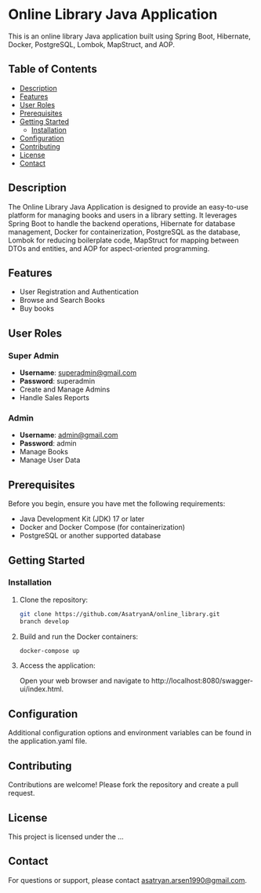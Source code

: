 # Online Library Java Application

This is an online library Java application built using Spring Boot, Hibernate, Docker, PostgreSQL, Lombok, MapStruct, and AOP.

## Table of Contents

- [Description](#description)
- [Features](#features)
- [User Roles](#user-roles)
- [Prerequisites](#prerequisites)
- [Getting Started](#getting-started)
    - [Installation](#installation)
- [Configuration](#configuration)
- [Contributing](#contributing)
- [License](#license)
- [Contact](#contact)

## Description

The Online Library Java Application is designed to provide an easy-to-use platform for managing books and users in a library setting. It leverages Spring Boot to handle the backend operations, Hibernate for database management, Docker for containerization, PostgreSQL as the database, Lombok for reducing boilerplate code, MapStruct for mapping between DTOs and entities, and AOP for aspect-oriented programming.

## Features

- User Registration and Authentication
- Browse and Search Books
- Buy books

## User Roles

### Super Admin

- **Username**: superadmin@gmail.com
- **Password**: superadmin
- Create and Manage Admins
- Handle Sales Reports

### Admin

- **Username**: admin@gmail.com
- **Password**: admin
- Manage Books
- Manage User Data

## Prerequisites

Before you begin, ensure you have met the following requirements:

- Java Development Kit (JDK) 17 or later
- Docker and Docker Compose (for containerization)
- PostgreSQL or another supported database

## Getting Started

### Installation

1. Clone the repository:

   ```sh
   git clone https://github.com/AsatryanA/online_library.git
   branch develop

2. Build and run the Docker containers:
   ```sh
   docker-compose up 

3. Access the application:

    Open your web browser and navigate to http://localhost:8080/swagger-ui/index.html.

## Configuration

Additional configuration options and environment variables can be found in the application.yaml file.

## Contributing

Contributions are welcome! Please fork the repository and create a pull request.

## License
This project is licensed under the  ...

## Contact

For questions or support, please contact asatryan.arsen1990@gmail.com.